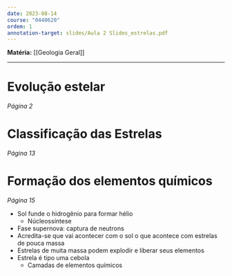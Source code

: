 ```yaml
---
date: 2023-08-14
course: "0440620"
ordem: 1
annotation-target: slides/Aula 2 Slides_estrelas.pdf
---
```


**Matéria:** [[Geologia Geral]]

---
# Evolução estelar
_Página 2_
# Classificação das Estrelas
_Página 13_
# Formação dos elementos químicos
_Página 15_
- Sol funde o hidrogênio para formar hélio
	- Núcleossíntese
- Fase supernova: captura de neutrons
- Acredita-se que vai acontecer com o sol o que acontece com estrelas de pouca massa
- Estrelas de muita massa podem explodir e liberar seus elementos
- Estrela é tipo uma cebola
	- Camadas de elementos químicos